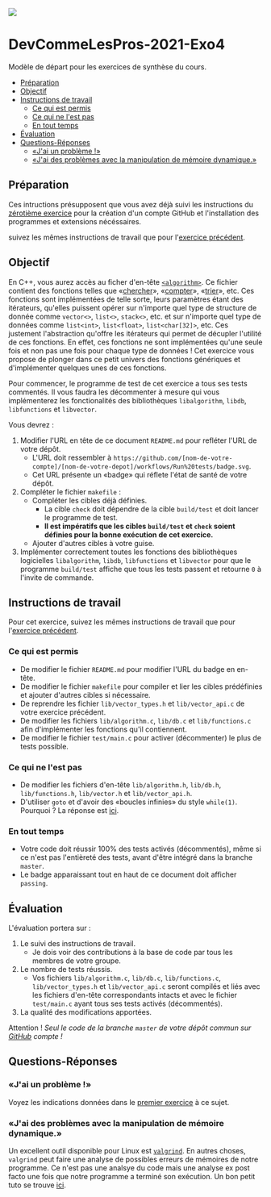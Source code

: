 ![](https://github.com/Amu-DevCommeLesPros-2021/DevCommeLesPros-2021-Exo4/workflows/Run%20tests/badge.svg)

# DevCommeLesPros-2021-Exo4

Modèle de départ pour les exercices de synthèse du cours.

<!-- TOC depthfrom:2 -->

- [Préparation](#pr%C3%A9paration)
- [Objectif](#objectif)
- [Instructions de travail](#instructions-de-travail)
    - [Ce qui est permis](#ce-qui-est-permis)
    - [Ce qui ne l'est pas](#ce-qui-ne-lest-pas)
    - [En tout temps](#en-tout-temps)
- [Évaluation](#%C3%A9valuation)
- [Questions-Réponses](#questions-r%C3%A9ponses)
    - [«J'ai un problème !»](#%C2%ABjai-un-probl%C3%A8me-%C2%BB)
    - [«J'ai des problèmes avec la manipulation de mémoire dynamique.»](#%C2%ABjai-des-probl%C3%A8mes-avec-la-manipulation-de-m%C3%A9moire-dynamique%C2%BB)

<!-- /TOC -->

## Préparation

Ces intructions présupposent que vous avez déjà suivi les instructions du [zérotième exercice](https://github.com/Amu-DevCommeLesPros-2021/DevCommeLesPros-2021-Exo0) pour la création d'un compte GitHub et l'installation des programmes et extensions nécéssaires.

suivez les mêmes instructions de travail que pour l'[exercice précédent](https://github.com/Amu-DevCommeLesPros-2021/DevCommeLesPros-2021-Exo3#instructions-de-travail).

## Objectif

En C++, vous aurez accès au ficher d'en-tête [`<algorithm>`](https://en.cppreference.com/w/cpp/header/algorithm).
Ce fichier contient des fonctions telles que «[chercher](https://en.cppreference.com/w/cpp/algorithm/find)», «[compter](https://en.cppreference.com/w/cpp/algorithm/count)», «[trier](https://en.cppreference.com/w/cpp/algorithm/sort)», etc.
Ces fonctions sont implémentées de telle sorte, leurs paramètres étant des itérateurs, qu'elles puissent opérer sur n'importe quel type de structure de donnée comme `vector<>`, `list<>`, `stack<>`, etc. et sur n'importe quel type de données comme `list<int>`, `list<float>`, `list<char[32]>`, etc.
Ces justement l'abstraction qu'offre les itérateurs qui permet de décupler l'utilité de ces fonctions.
En effet, ces fonctions ne sont implémentées qu'une seule fois et non pas une fois pour chaque type de données !
Cet exercice vous propose de plonger dans ce petit univers des fonctions génériques et d'implémenter quelques unes de ces fonctions.

Pour commencer, le programme de test de cet exercice a tous ses tests commentés.
Il vous faudra les décommenter à mesure qui vous implémenterez les fonctionalités des bibliothèques `libalgorithm`, `libdb`, `libfunctions` et `libvector`.

Vous devrez :
1. Modifier l'URL en tête de ce document `README.md` pour refléter l'URL de votre dépôt.
    - L'URL doit ressembler à `https://github.com/[nom-de-votre-compte]/[nom-de-votre-depot]/workflows/Run%20tests/badge.svg`.
    - Cet URL présente un «badge» qui réflete l'état de santé de votre dépôt.
1. Compléter le fichier `makefile` :
    - Compléter les cibles déjà définies.
        - La cible `check` doit dépendre de la cible `build/test` et doit lancer le programme de test.
        - **Il est impératifs que les cibles `build/test` et `check` soient définies pour la bonne exécution de cet exercice.**
    - Ajouter d'autres cibles à votre guise.
1. Implémenter correctement toutes les fonctions des bibliothèques logicielles `libalgorithm`, `libdb`, `libfunctions` et `libvector` pour que le programme `build/test` affiche que tous les tests passent et retourne `0` à l'invite de commande.

## Instructions de travail

Pour cet exercice, suivez les mêmes instructions de travail que pour l'[exercice précédent](https://github.com/Amu-DevCommeLesPros-2021/DevCommeLesPros-2021-Exo3#instructions-de-travail).

### Ce qui est permis

- De modifier le fichier `README.md` pour modifier l'URL du badge en en-tête.
- De modifier le fichier `makefile` pour compiler et lier les cibles prédéfinies et ajouter d'autres cibles si nécessaire.
- De reprendre les fichier `lib/vector_types.h` et `lib/vector_api.c` de votre exercice précédent.
- De modifier les fichiers `lib/algorithm.c`, `lib/db.c` et `lib/functions.c` afin d'implémenter les fonctions qu'il contiennent.
- De modifier le fichier `test/main.c` pour activer (décommenter) le plus de tests possible.

### Ce qui ne l'est pas

- De modifier les fichiers d'en-tête `lib/algorithm.h`, `lib/db.h`, `lib/functions.h`, `lib/vector.h` et `lib/vector_api.h`.
- D'utiliser `goto` et d'avoir des «boucles infinies» du style `while(1)`. Pourquoi ? La réponse est [ici](https://github.com/Amu-DevCommeLesPros-2021/DevCommeLesPros-2021-Exo1#pourquoi-pas-de-goto-ou-de-boucles-infinies-).

### En tout temps

- Votre code doit réussir 100% des tests activés (décommentés), même si ce n'est pas l'entièreté des tests, avant d'être intégré dans la branche `master`.
- Le badge apparaissant tout en haut de ce document doit afficher `passing`.

## Évaluation

L'évaluation portera sur :
1. Le suivi des instructions de travail.
    - Je dois voir des contributions à la base de code par tous les membres de votre groupe.
1. Le nombre de tests réussis.
    - Vos fichiers `lib/algorithm.c`, `lib/db.c`, `lib/functions.c`, `lib/vector_types.h` et `lib/vector_api.c` seront compilés et liés avec les fichiers d'en-tête correspondants intacts et avec le fichier `test/main.c` ayant tous ses tests activés (décommentés).
1. La qualité des modifications apportées.

Attention !
*Seul le code de la branche `master` de votre dépôt commun sur [GitHub](https://github.com) compte !*

## Questions-Réponses

### «J'ai un problème !»

Voyez les indications données dans le [premier exercice](https://github.com/Amu-DevCommeLesPros-2021/DevCommeLesPros-2021-Exo1#jai-un-probl%C3%A8me-) à ce sujet.

### «J'ai des problèmes avec la manipulation de mémoire dynamique.»

Un excellent outil disponible pour Linux est [`valgrind`](https://valgrind.org/).
En autres choses, `valgrind` peut faire une analyse de possibles erreurs de mémoires de notre programme.
Ce n'est pas une analsye du code mais une analyse ex post facto une fois que notre programme a terminé son exécution.
Un bon petit tuto se trouve [ici](https://stackoverflow.com/questions/5134891/how-do-i-use-valgrind-to-find-memory-leaks).
